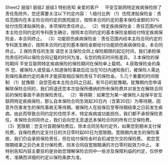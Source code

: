Sheet2
	层级1	层级2	层级3
	特别告知
	亲爱的客户
     平安互联网特定疾病保险除了责任免除外，您还需要关注以下约定内容：
	1.赔付比例
		（1）住院津贴保险金：责任范围内在本主险合同约定的医院就诊，按照本合同约定的基本保险金额的30%给付住院津贴保险金，本项保险责任终止。
		（2）特定疾病保险金：责任范围内经本主险合同约定的专科医生确诊，按照本合同约定的基本保险金额给付特定疾病保险金，本合同终止。
		（3）功能损伤疾病保险金：责任范围内经本主险合同约定的专科医生确诊，按照本合同约定的基本保险金额给付功能损伤疾病保险金，本合同终止。
	2.保险责任的生效
		请您关注保险合同上保险期限的起讫时间，我们承担保险责任时间以保险合同记载的时间为准，与您的购买时间有差异。
	3.本保险的保险期间
		平安互联网特定疾病保险的保险期间在保险单上载明。
	4.获取保险金的条件
		您、被保险人或受益人知道保险事故后应当在10日内通知我们，被保险人需达到保险条款约定的条件才能获取相应保险责任下的保险金。
	5.几个重要的时间限制
		（1）犹豫期：自您签收本主险合同之日起，有15日的犹豫期。犹豫期内您申请解除保险合同的，我们将退还您本次投保所缴纳的所有保险费并对发生在解除合同前的保险事故不承担保险责任。
		（2）等待期：如果您为某一被保险人投保平安互联网特定疾病保险，那么自本保险合同生效起30日内（含第30日）为等待期，因意外伤害发生的保险事故无等待期。被保险人在投保后至等待期结束之日前发生疾病，由此而导致合同约定的住院手术、特定疾病或功能损伤，我们都不承担保险责任，本保险合同将终止，我们会向您无息退还本保险合同的所有已交保险费。
		（3）宽限期：您支付首期保险费后，除本合同另有约定外，如果您到期未支付保险费，自保险费约定支付日的次日零时起60日为宽限期。宽限期内发生的保险事故，我们仍会承担保险责任，但在给付保险金时会扣减您欠交的保险费。
		若您宽限期结束之后仍未支付保险费，则本合同自宽限期满的次日零时起效力中止。
	本特别告知内容主要目的是协助您理解保险合同中一些涉及保障利益的约定，仅供参考，准确而详细的约定以保险条款为准。















